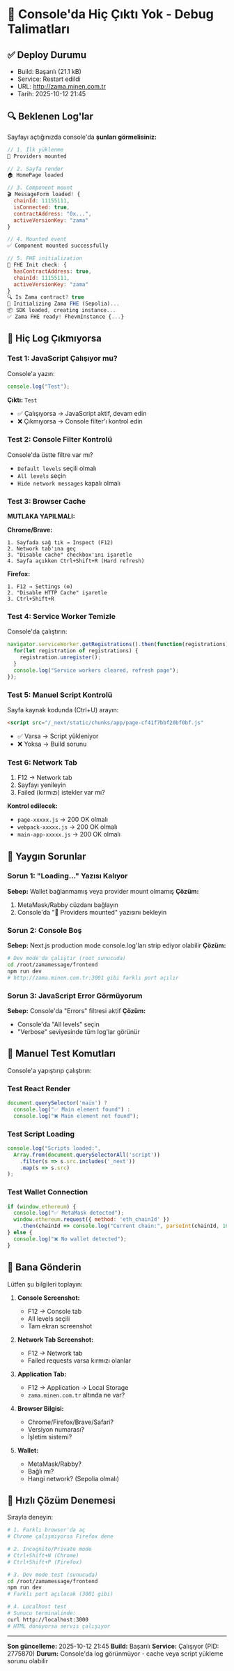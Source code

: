 # 🐛 Console'da Hiç Çıktı Yok - Debug Talimatları

## ✅ Deploy Durumu
- Build: Başarılı (21.1 kB)
- Service: Restart edildi
- URL: http://zama.minen.com.tr
- Tarih: 2025-10-12 21:45

## 🔍 Beklenen Log'lar

Sayfayı açtığınızda console'da **şunları görmelisiniz:**

```javascript
// 1. İlk yüklenme
🚀 Providers mounted

// 2. Sayfa render
🏠 HomePage loaded

// 3. Component mount
🎬 MessageForm loaded! {
  chainId: 11155111,
  isConnected: true,
  contractAddress: "0x...",
  activeVersionKey: "zama"
}

// 4. Mounted event
✅ Component mounted successfully

// 5. FHE initialization
🚀 FHE Init check: {
  hasContractAddress: true,
  chainId: 11155111,
  activeVersionKey: "zama"
}
🔍 Is Zama contract? true
🔐 Initializing Zama FHE (Sepolia)...
📦 SDK loaded, creating instance...
✅ Zama FHE ready! FhevmInstance {...}
```

## 🔴 Hiç Log Çıkmıyorsa

### Test 1: JavaScript Çalışıyor mu?

Console'a yazın:
```javascript
console.log("Test");
```

**Çıktı:** `Test`
- ✅ Çalışıyorsa → JavaScript aktif, devam edin
- ❌ Çıkmıyorsa → Console filter'ı kontrol edin

### Test 2: Console Filter Kontrolü

Console'da üstte filtre var mı?
- `Default levels` seçili olmalı
- `All levels` seçin
- `Hide network messages` kapalı olmalı

### Test 3: Browser Cache

**MUTLAKA YAPILMALI:**

**Chrome/Brave:**
```
1. Sayfada sağ tık → Inspect (F12)
2. Network tab'ına geç
3. "Disable cache" checkbox'ını işaretle
4. Sayfa açıkken Ctrl+Shift+R (Hard refresh)
```

**Firefox:**
```
1. F12 → Settings (⚙️)
2. "Disable HTTP Cache" işaretle
3. Ctrl+Shift+R
```

### Test 4: Service Worker Temizle

Console'da çalıştırın:
```javascript
navigator.serviceWorker.getRegistrations().then(function(registrations) {
  for(let registration of registrations) {
    registration.unregister();
  }
  console.log("Service workers cleared, refresh page");
});
```

### Test 5: Manuel Script Kontrolü

Sayfa kaynak kodunda (Ctrl+U) arayın:
```html
<script src="/_next/static/chunks/app/page-cf41f7bbf20bf0bf.js"
```

- ✅ Varsa → Script yükleniyor
- ❌ Yoksa → Build sorunu

### Test 6: Network Tab

1. F12 → Network tab
2. Sayfayı yenileyin
3. Failed (kırmızı) istekler var mı?

**Kontrol edilecek:**
- `page-xxxxx.js` → 200 OK olmalı
- `webpack-xxxxx.js` → 200 OK olmalı
- `main-app-xxxxx.js` → 200 OK olmalı

## 🚨 Yaygın Sorunlar

### Sorun 1: "Loading..." Yazısı Kalıyor
**Sebep:** Wallet bağlanmamış veya provider mount olmamış
**Çözüm:**
1. MetaMask/Rabby cüzdanı bağlayın
2. Console'da "🚀 Providers mounted" yazısını bekleyin

### Sorun 2: Console Boş
**Sebep:** Next.js production mode console.log'ları strip ediyor olabilir
**Çözüm:**
```bash
# Dev mode'da çalıştır (root sunucuda)
cd /root/zamamessage/frontend
npm run dev
# http://zama.minen.com.tr:3001 gibi farklı port açılır
```

### Sorun 3: JavaScript Error Görmüyorum
**Sebep:** Console'da "Errors" filtresi aktif
**Çözüm:**
- Console'da "All levels" seçin
- "Verbose" seviyesinde tüm log'lar görünür

## 🧪 Manuel Test Komutları

Console'a yapıştırıp çalıştırın:

### Test React Render
```javascript
document.querySelector('main') ? 
  console.log("✅ Main element found") : 
  console.log("❌ Main element not found");
```

### Test Script Loading
```javascript
console.log("Scripts loaded:", 
  Array.from(document.querySelectorAll('script'))
    .filter(s => s.src.includes('_next'))
    .map(s => s.src)
);
```

### Test Wallet Connection
```javascript
if (window.ethereum) {
  console.log("✅ MetaMask detected");
  window.ethereum.request({ method: 'eth_chainId' })
    .then(chainId => console.log("Current chain:", parseInt(chainId, 16)));
} else {
  console.log("❌ No wallet detected");
}
```

## 📸 Bana Gönderin

Lütfen şu bilgileri toplayın:

1. **Console Screenshot:**
   - F12 → Console tab
   - All levels seçili
   - Tam ekran screenshot

2. **Network Tab Screenshot:**
   - F12 → Network tab
   - Failed requests varsa kırmızı olanlar

3. **Application Tab:**
   - F12 → Application → Local Storage
   - `zama.minen.com.tr` altında ne var?

4. **Browser Bilgisi:**
   - Chrome/Firefox/Brave/Safari?
   - Versiyon numarası?
   - İşletim sistemi?

5. **Wallet:**
   - MetaMask/Rabby?
   - Bağlı mı?
   - Hangi network? (Sepolia olmalı)

## 🎯 Hızlı Çözüm Denemesi

Sırayla deneyin:

```bash
# 1. Farklı browser'da aç
# Chrome çalışmıyorsa Firefox dene

# 2. Incognito/Private mode
# Ctrl+Shift+N (Chrome)
# Ctrl+Shift+P (Firefox)

# 3. Dev mode test (sunucuda)
cd /root/zamamessage/frontend
npm run dev
# Farklı port açılacak (3001 gibi)

# 4. Localhost test
# Sunucu terminalinde:
curl http://localhost:3000
# HTML dönüyorsa servis çalışıyor
```

---

**Son güncelleme:** 2025-10-12 21:45
**Build:** Başarılı
**Service:** Çalışıyor (PID: 2775870)
**Durum:** Console'da log görünmüyor - cache veya script yükleme sorunu olabilir

